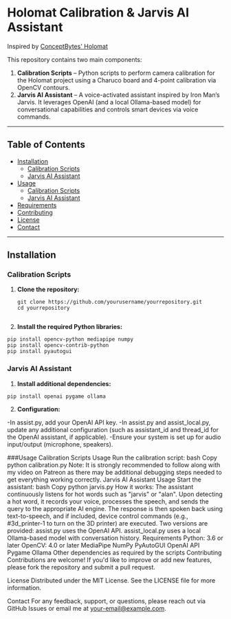 # Holomat Calibration & Jarvis AI Assistant

Inspired by [ConceptBytes' Holomat](https://github.com/Concept-Bytes/Holomat)

This repository contains two main components:

1. **Calibration Scripts** – Python scripts to perform camera calibration for the Holomat project using a Charuco board and 4-point calibration via OpenCV contours.
2. **Jarvis AI Assistant** – A voice-activated assistant inspired by Iron Man’s Jarvis. It leverages OpenAI (and a local Ollama-based model) for conversational capabilities and controls smart devices via voice commands.

---

## Table of Contents

- [Installation](#installation)
  - [Calibration Scripts](#calibration-scripts)
  - [Jarvis AI Assistant](#jarvis-ai-assistant)
- [Usage](#usage)
  - [Calibration Scripts](#calibration-scripts-usage)
  - [Jarvis AI Assistant](#jarvis-ai-assistant-usage)
- [Requirements](#requirements)
- [Contributing](#contributing)
- [License](#license)
- [Contact](#contact)

---

## Installation

### Calibration Scripts

1. **Clone the repository:**
   ```
   git clone https://github.com/yourusername/yourrepository.git
   cd yourrepository


2. **Install the required Python libraries:**
  ```
  pip install opencv-python mediapipe numpy
  pip install opencv-contrib-python
  pip install pyautogui
```
### Jarvis AI Assistant

1. **Install additional dependencies:**

```
pip install openai pygame ollama
```
2. **Configuration:**

  -In assist.py, add your OpenAI API key.
  -In assist.py and assist_local.py, update any additional configuration (such as assistant_id and thread_id for the OpenAI assistant, if applicable).
  -Ensure your system is set up for audio input/output (microphone, speakers).

###Usage
Calibration Scripts Usage
Run the calibration script:
bash
Copy
python calibration.py
Note:
It is strongly recommended to follow along with my video on Patreon as there may be additional debugging steps needed to get everything working correctly.
Jarvis AI Assistant Usage
Start the assistant:
bash
Copy
python jarvis.py
How it works:
The assistant continuously listens for hot words such as "jarvis" or "alan".
Upon detecting a hot word, it records your voice, processes the speech, and sends the query to the appropriate AI engine.
The response is then spoken back using text-to-speech, and if included, device control commands (e.g., #3d_printer-1 to turn on the 3D printer) are executed.
Two versions are provided:
assist.py uses the OpenAI API.
assist_local.py uses a local Ollama-based model with conversation history.
Requirements
Python: 3.6 or later
OpenCV: 4.0 or later
MediaPipe
NumPy
PyAutoGUI
OpenAI API
Pygame
Ollama
Other dependencies as required by the scripts
Contributing
Contributions are welcome! If you'd like to improve or add new features, please fork the repository and submit a pull request.

License
Distributed under the MIT License. See the LICENSE file for more information.

Contact
For any feedback, support, or questions, please reach out via GitHub Issues or email me at your-email@example.com.
